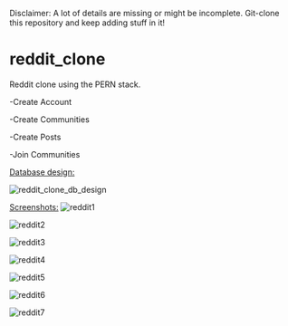  Disclaimer: A lot of details are missing or might be incomplete.
              Git-clone this repository and keep adding stuff in it!

# reddit_clone
Reddit clone using the PERN stack.

-Create Account

-Create Communities

-Create Posts

-Join Communities



<ins>Database design:</ins>

![reddit_clone_db_design](https://user-images.githubusercontent.com/53904733/95792286-d9736b80-0ceb-11eb-8b4b-cb2ac4739bd5.png)


<ins>Screenshots:</ins>
![reddit1](https://user-images.githubusercontent.com/53904733/95974740-0627a000-0e1e-11eb-92e5-3a7e0ba80ed2.png)

![reddit2](https://user-images.githubusercontent.com/53904733/95984798-67567000-0e2c-11eb-83e4-934088000866.png)

![reddit3](https://user-images.githubusercontent.com/53904733/95984889-8ce37980-0e2c-11eb-8377-80dc582b37b2.png)

![reddit4](https://user-images.githubusercontent.com/53904733/95984903-8fde6a00-0e2c-11eb-9b65-9cb84e030626.png)

![reddit5](https://user-images.githubusercontent.com/53904733/95985125-dfbd3100-0e2c-11eb-942d-15bb76c06eae.png)

![reddit6](https://user-images.githubusercontent.com/53904733/95985143-e51a7b80-0e2c-11eb-9237-c35c974e0dbc.png)

![reddit7](https://user-images.githubusercontent.com/53904733/95985152-e9469900-0e2c-11eb-9115-0c6027456d34.png)

